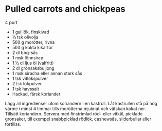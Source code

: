 # Pulled carrots and chickpeas

4 port

 - 1 gul lök, finskivad
 - ½ tsk olivolja
 - 500 g morötter, rivna
 - 500 g kokta kikärtor
 - 2 dl bbq-sås
 - 1 msk lönnsirap
 - 1 ½ dl ljus öl (valfritt)
 - 2 dl grönsaksbuljong
 - 1 msk siracha eller annan stark sås
 - 1 tsk vitlökspulver
 - 2 tsk lökpulver
 - 1 tsk havssalt
 - Hackad, färsk koriander

Lägg all ingredienser utom koriandern i en kastrull. Låt kastrullen stå på hög värme i minst 4 timmar tills morötterna mjuknat och vätskan kokat ner. Tillsätt koriandern. Servera med finstrimlad röd- eller vitkål, picklade grönsaker, till exempel snabbpicklad rödlök, cashewsås, sliderbullar eller tortillas.
